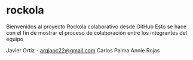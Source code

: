 # rockola
 
Bienvenidos al proyecto Rockola colaborativo desde GitHub
Esto se hace con el fin de mostrar el proceso de colaboración 
entre los integrantes del equipo


Javier Ortiz - arqjaoc22@gmail.com
Carlos Palma
Annie Rojas
